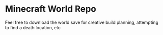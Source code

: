 # Minecraft World Repo

Feel free to download the world save for creative build planning, attempting to find a death location, etc
